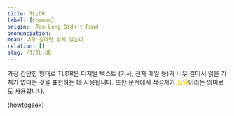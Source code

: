 ```yaml
---
title: TL;DR
label: [Common]
origin:  Too Long Didn't Read
pronunciation: 
mean: 너무 길다면 읽지 않는다.
relation: []
slug: /T/TL;DR
---
```


<content>

<p>가장 간단한 형태로 TLDR은 디지털 텍스트 (기사, 전자 메일 등)가 너무 길어서 읽을 가치가 없다는 것을 표현하는 데 사용됩니다. 또한 문서에서 작성자가 <span style='color:#FFCC00; font-weight:bold;'>요약</span>이라는 의미로도 사용합니다.</p>
<p>(<a href="https://www.howtogeek.com/435266/what-does-tldr-mean-and-how-do-you-use-it/#:~:text=TLDR%20(or%20TL%3BDR)%20is%20a%20common%20internet%20acronym,and%20TLDR%20is%20no%20exception.">howtogeek</a>)</p>

</content>
